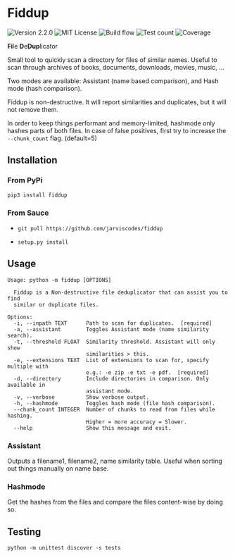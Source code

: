 # Fiddup

![Version 2.2.0](https://img.shields.io/badge/Version-2.2.0-blue)
![MIT License](https://img.shields.io/badge/License-MIT-success)
![Build flow](https://github.com/jarviscodes/fiddup/actions/workflows/lint_test_coverage.yml/badge.svg)
![Test count](https://github.com/jarviscodes/fiddup/actions/workflows/lint_test_coverage.yml/tests-badge.svg)
![Coverage](https://github.com/jarviscodes/fiddup/actions/workflows/lint_test_coverage.yml/coverage-badge.svg)

**Fi**le **D**e**Dup**licator

Small tool to quickly scan a directory for files of similar names.
Useful to scan through archives of books, documents, downloads, movies, music, ...

Two modes are available: Assistant (name based comparison), and Hash mode (hash comparison).

Fiddup is non-destructive. It will report similarities and duplicates, but it will not remove them.

In order to keep things performant and memory-limited, hashmode only hashes parts of both files.
In case of false positives, first try to increase the `--chunk_count` flag. (default=5)

## Installation

### From PyPi

`pip3 install fiddup`

### From Sauce
* `git pull https://github.com/jarviscodes/fiddup`

* `setup.py install`

## Usage
```
Usage: python -m fiddup [OPTIONS]

  Fiddup is a Non-destructive file deduplicator that can assist you to find
  similar or duplicate files.

Options:
  -i, --inpath TEXT      Path to scan for duplicates.  [required]
  -a, --assistant        Toggles Assistant mode (name similarity search).
  -t, --threshold FLOAT  Similarity threshold. Assistant will only show
                         similarities > this.
  -e, --extensions TEXT  List of extensions to scan for, specify multiple with
                         e.g.: -e zip -e txt -e pdf.  [required]
  -d, --directory        Include directories in comparison. Only available in
                         assistant mode.
  -v, --verbose          Show verbose output.
  -h, --hashmode         Toggles hash mode (file hash comparison).
  --chunk_count INTEGER  Number of chunks to read from files while hashing.
                         Higher = more accuracy = Slower.
  --help                 Show this message and exit.

```

### Assistant

Outputs a filename1, filename2, name similarity table. Useful when sorting out things manually on name base.

### Hashmode

Get the hashes from the files and compare the files content-wise by doing so.

## Testing

`python -m unittest discover -s tests`